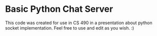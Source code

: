 
# Basic Python Chat Server

This code was created for use in CS 490 in a presentation about python socket implementation. Feel free to use and edit as you wish. :)

